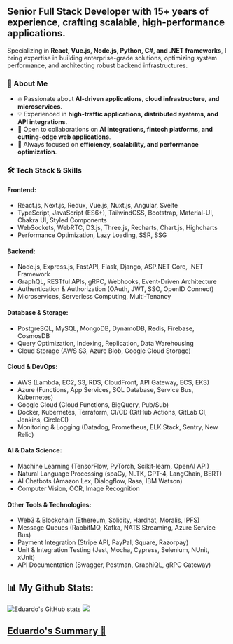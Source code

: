 
## Senior Full Stack Developer with 15+ years of experience, crafting scalable, high-performance applications.

Specializing in **React, Vue.js, Node.js, Python, C#, and .NET frameworks**, I bring expertise in building enterprise-grade solutions, optimizing system performance, and architecting robust backend infrastructures.

### 🚀 About Me
- 🔥 Passionate about **AI-driven applications, cloud infrastructure, and microservices**.
- 💡 Experienced in **high-traffic applications, distributed systems, and API integrations**.
- 🤝 Open to collaborations on **AI integrations, fintech platforms, and cutting-edge web applications**.
- 🎯 Always focused on **efficiency, scalability, and performance optimization**.

### 🛠️ Tech Stack & Skills
#### **Frontend:**
- React.js, Next.js, Redux, Vue.js, Nuxt.js, Angular, Svelte
- TypeScript, JavaScript (ES6+), TailwindCSS, Bootstrap, Material-UI, Chakra UI, Styled Components
- WebSockets, WebRTC, D3.js, Three.js, Recharts, Chart.js, Highcharts
- Performance Optimization, Lazy Loading, SSR, SSG

#### **Backend:**
- Node.js, Express.js, FastAPI, Flask, Django, ASP.NET Core, .NET Framework
- GraphQL, RESTful APIs, gRPC, Webhooks, Event-Driven Architecture
- Authentication & Authorization (OAuth, JWT, SSO, OpenID Connect)
- Microservices, Serverless Computing, Multi-Tenancy

#### **Database & Storage:**
- PostgreSQL, MySQL, MongoDB, DynamoDB, Redis, Firebase, CosmosDB
- Query Optimization, Indexing, Replication, Data Warehousing
- Cloud Storage (AWS S3, Azure Blob, Google Cloud Storage)

#### **Cloud & DevOps:**
- AWS (Lambda, EC2, S3, RDS, CloudFront, API Gateway, ECS, EKS)
- Azure (Functions, App Services, SQL Database, Service Bus, Kubernetes)
- Google Cloud (Cloud Functions, BigQuery, Pub/Sub)
- Docker, Kubernetes, Terraform, CI/CD (GitHub Actions, GitLab CI, Jenkins, CircleCI)
- Monitoring & Logging (Datadog, Prometheus, ELK Stack, Sentry, New Relic)

#### **AI & Data Science:**
- Machine Learning (TensorFlow, PyTorch, Scikit-learn, OpenAI API)
- Natural Language Processing (spaCy, NLTK, GPT-4, LangChain, BERT)
- AI Chatbots (Amazon Lex, Dialogflow, Rasa, IBM Watson)
- Computer Vision, OCR, Image Recognition

#### **Other Tools & Technologies:**
- Web3 & Blockchain (Ethereum, Solidity, Hardhat, Moralis, IPFS)
- Message Queues (RabbitMQ, Kafka, NATS Streaming, Azure Service Bus)
- Payment Integration (Stripe API, PayPal, Square, Razorpay)
- Unit & Integration Testing (Jest, Mocha, Cypress, Selenium, NUnit, xUnit)
- API Documentation (Swagger, Postman, GraphiQL, gRPC Gateway)


## 📊 My Github Stats:

  ![Eduardo's GitHub stats](https://github-readme-stats.vercel.app/api?username=eduardoxx1231&count_private=true&show_icons=true&include_all_commits=true&hide_title=false&hide_rank=false&theme=highcontrast)
  <img src="https://github-readme-stats.vercel.app/api/top-langs/?username=eduardoxx1231&layout=compact&langs_count=4&hide=HTML,%20CSS&theme=highcontrast"/>

## [Eduardo's Summary 🔗](https://github-profile-summary-cards.vercel.app/api/cards/profile-details?username=eduardoxx1231&show_icons=true&count_private=true&theme=highcontrast)

